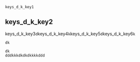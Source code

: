 ```ngMeta
keys_d_k_key1
```
## keys_d_k_key2
keys_d_k_key3`d`keys_d_k_key4`k`keys_d_k_key5`d`keys_d_k_key6`k`


```trytyping
dk
```
```practicetyping
dk
dddkkkdkdkdkkkkddd
```

